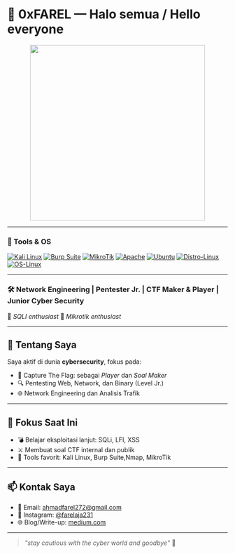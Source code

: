 # 👾 0xFAREL — Halo semua / Hello everyone

<p align="center">
  <img src="https://camo.githubusercontent.com/b84ac810fcaf01e49de74667fbae9ccc4705c0b70dd82643d782d9ae7961ecb7/68747470733a2f2f692e67697068792e636f6d2f6d656469612f76312e59326c6b505463354d4749334e6a45785a6d4d355a577732636e687965486833634770774e486f325a335a355a6a4e7461574531596d783659336471626d74714d32357464535a6c634431324d563970626e526c636d35686246396e61575a66596e6c666157516d593351395a772f62414637356379387077575977506950536a2f67697068792e676966" width="400" />
</p>

---

### 🔧 Tools & OS

[![Kali Linux](https://img.shields.io/badge/Kali%20Linux-Hacking-blue?logo=kalilinux&logoColor=white)](https://www.kali.org/)
[![Burp Suite](https://img.shields.io/badge/Burp%20Suite-Web-orange?logo=burpsuite&logoColor=white)](https://portswigger.net/burp)
[![MikroTik](https://img.shields.io/badge/MikroTik-RouterOS-red?logo=mikrotik&logoColor=white)](https://mikrotik.com/)
[![Apache](https://img.shields.io/badge/Apache-WebServer-darkred?logo=apache&logoColor=white)](https://httpd.apache.org/)
[![Ubuntu](https://img.shields.io/badge/Ubuntu-Linux-orange?logo=ubuntu&logoColor=white)](https://ubuntu.com/)
[![Distro-Linux](https://img.shields.io/badge/Distro-Linux-yellow?logo=linux&logoColor=black)](https://distrowatch.com/)
[![OS-Linux](https://img.shields.io/badge/OS-Linux-grey?logo=linux&logoColor=white)](https://www.kernel.org/)

---

### 🛠️ Network Engineering | Pentester Jr. | CTF Maker & Player | Junior Cyber Security  
🔗 *SQLI enthusiast*
🔗 *Mikrotik  enthusiast*

---

## 🧠 Tentang Saya
Saya aktif di dunia **cybersecurity**, fokus pada:

- 🧩 Capture The Flag: sebagai *Player* dan *Soal Maker*
- 🔍 Pentesting Web, Network, dan Binary (Level Jr.)
- 🌐 Network Engineering dan Analisis Trafik

---

## 🚧 Fokus Saat Ini
- 💣 Belajar eksploitasi lanjut: SQLi, LFI, XSS
- ⚔️ Membuat soal CTF internal dan publik
- 🧰 Tools favorit: Kali Linux, Burp Suite,Nmap, MikroTik

---

## 📫 Kontak Saya
- 📧 Email: [ahmadfarel272@gmail.com](mailto:ahmadfarel272@gmail.com)
- 📸 Instagram: [@farelaja231](https://www.instagram.com/farelaja231/)
- 🌐 Blog/Write-up: [medium.com](https://medium.com/@ahmadfarel272)

---

> _"stay cautious with the cyber world and goodbye"_ 🐚
